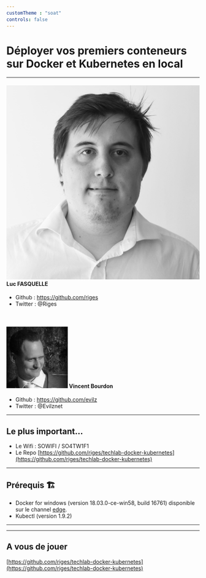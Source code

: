 ```yaml
---
customTheme : "soat"
controls: false
---
```


<!-- .slide: data-background="assets/soat-1.png" -->

# Déployer vos premiers conteneurs sur Docker et Kubernetes en local

---

<!-- .slide: data-background="assets/soat-2.png" -->

#### ![Luc](assets/slide-luc.jpg) Luc FASQUELLE

- <i class="fab fa-github"></i> Github : https://github.com/riges
- <i class="fab fa-twitter"></i> Twitter : @Riges

<br />

#### ![Vincent](assets/slide-vincent.jpg) Vincent Bourdon

- <i class="fab fa-github"></i> Github : https://github.com/evilz
- <i class="fab fa-twitter"></i> Twitter : @Evilznet

---

<!-- .slide: data-background="assets/soat-2.png" -->

## Le plus important...

- Le Wifi : SOWIFI / SO4TW1F1
- Le Repo [https://github.com/riges/techlab-docker-kubernetes](https://github.com/riges/techlab-docker-kubernetes)

---

<!-- .slide: data-background="assets/soat-2.png" -->

## Prérequis 🏗️

- Docker for windows (version 18.03.0-ce-win58, build 16761) disponible sur le channel [edge](https://download.docker.com/win/edge/Docker%20for%20Windows%20Installer.exe).
- Kubectl (version 1.9.2)

---

<!-- .slide: data-background="assets/slide-docker-kubernetes-support.png" -->

---

<!-- .slide: data-background="assets/soat-2.png" -->

## A vous de jouer

[https://github.com/riges/techlab-docker-kubernetes](https://github.com/riges/techlab-docker-kubernetes)
